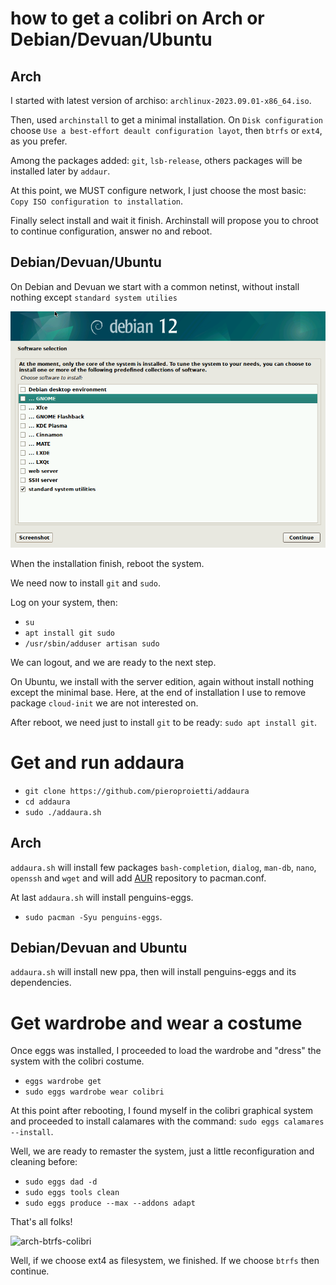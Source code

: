 # how to get a colibri on Arch or Debian/Devuan/Ubuntu
## Arch
I started with latest version of archiso: `archlinux-2023.09.01-x86_64.iso`.

Then, used `archinstall` to get a minimal installation. On `Disk configuration` choose `Use a best-effort deault configuration layot`, then `btrfs` or `ext4`, as you prefer.

Among the packages added: `git`, `lsb-release`, others packages will be installed later by `addaur`.

At this point, we MUST configure network, I just choose the most basic: `Copy ISO configuration to installation`.

Finally select install and wait it finish. Archinstall will propose you to chroot to continue configuration, answer no and reboot.

## Debian/Devuan/Ubuntu
On Debian and Devuan we start with a common netinst, without install nothing except `standard system utilies`

![standard system utilies](./standard-system-utilies.png)

When the installation finish, reboot the system.

We need now to install `git` and `sudo`.

Log on your system, then:

* `su`
* `apt install git sudo`
* `/usr/sbin/adduser artisan sudo`

We can logout, and we are ready to the next step.

On Ubuntu, we install with the server edition, again without install nothing except the minimal base. Here, at the end of installation I use to remove package `cloud-init` we are not interested on.

After reboot, we need just to install `git` to be ready: `sudo apt install git`.

# Get and run addaura

* `git clone https://github.com/pieroproietti/addaura`
* `cd addaura`
* `sudo ./addaura.sh`

## Arch
`addaura.sh` will install few packages `bash-completion`, `dialog`, `man-db`, `nano`, `openssh` and `wget` and will add [AUR](https://aur.archlinux.org/)  repository to pacman.conf.

At last `addaura.sh` will install penguins-eggs.

* `sudo pacman -Syu penguins-eggs`.

## Debian/Devuan and Ubuntu
`addaura.sh` will install new ppa, then will install penguins-eggs and its dependencies.

# Get wardrobe and wear a costume
Once eggs was installed, I proceeded to load the wardrobe and "dress" the system with the colibri costume.
* `eggs wardrobe get`
* `sudo eggs wardrobe wear colibri`

At this point after rebooting, I found myself in the colibri graphical system and proceeded to install calamares with the command: `sudo eggs calamares --install`.

Well, we are ready to remaster the system, just a little reconfiguration and cleaning before:

* `sudo eggs dad -d`
* `sudo eggs tools clean`
* `sudo eggs produce --max --addons adapt`

That's all folks!

![arch-btrfs-colibri](https://github.com/pieroproietti/penguins-eggs/assets/958613/af5bb156-c86e-422d-8ed0-f4eef82d249d)

Well, if we choose ext4 as filesystem, we finished. If we choose `btrfs` then continue.

